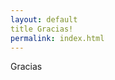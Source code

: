 ```yaml
---
layout: default
title Gracias!
permalink: index.html
---
```


  <div class="row blue">
   Gracias
  </div>

